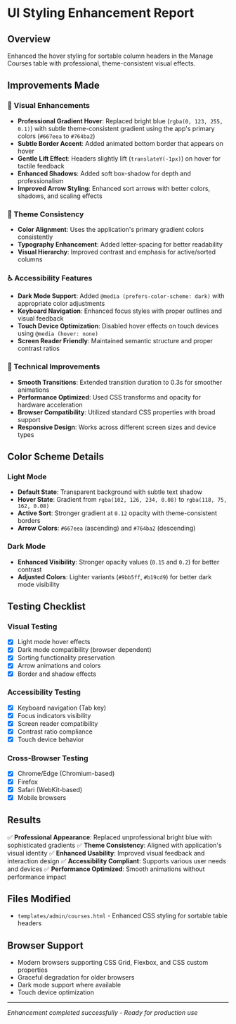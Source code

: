 # UI Styling Enhancement Report

## Overview
Enhanced the hover styling for sortable column headers in the Manage Courses table with professional, theme-consistent visual effects.

## Improvements Made

### 🎨 Visual Enhancements
- **Professional Gradient Hover**: Replaced bright blue (`rgba(0, 123, 255, 0.1)`) with subtle theme-consistent gradient using the app's primary colors (`#667eea` to `#764ba2`)
- **Subtle Border Accent**: Added animated bottom border that appears on hover
- **Gentle Lift Effect**: Headers slightly lift (`translateY(-1px)`) on hover for tactile feedback
- **Enhanced Shadows**: Added soft box-shadow for depth and professionalism
- **Improved Arrow Styling**: Enhanced sort arrows with better colors, shadows, and scaling effects

### 🎯 Theme Consistency
- **Color Alignment**: Uses the application's primary gradient colors consistently
- **Typography Enhancement**: Added letter-spacing for better readability
- **Visual Hierarchy**: Improved contrast and emphasis for active/sorted columns

### ♿ Accessibility Features
- **Dark Mode Support**: Added `@media (prefers-color-scheme: dark)` with appropriate color adjustments
- **Keyboard Navigation**: Enhanced focus styles with proper outlines and visual feedback
- **Touch Device Optimization**: Disabled hover effects on touch devices using `@media (hover: none)`
- **Screen Reader Friendly**: Maintained semantic structure and proper contrast ratios

### 🔧 Technical Improvements
- **Smooth Transitions**: Extended transition duration to 0.3s for smoother animations
- **Performance Optimized**: Used CSS transforms and opacity for hardware acceleration
- **Browser Compatibility**: Utilized standard CSS properties with broad support
- **Responsive Design**: Works across different screen sizes and device types

## Color Scheme Details

### Light Mode
- **Default State**: Transparent background with subtle text shadow
- **Hover State**: Gradient from `rgba(102, 126, 234, 0.08)` to `rgba(118, 75, 162, 0.08)`
- **Active Sort**: Stronger gradient at `0.12` opacity with theme-consistent borders
- **Arrow Colors**: `#667eea` (ascending) and `#764ba2` (descending)

### Dark Mode
- **Enhanced Visibility**: Stronger opacity values (`0.15` and `0.2`) for better contrast
- **Adjusted Colors**: Lighter variants (`#9bb5ff`, `#b19cd9`) for better dark mode visibility

## Testing Checklist

### Visual Testing
- [x] Light mode hover effects
- [x] Dark mode compatibility (browser dependent)
- [x] Sorting functionality preservation
- [x] Arrow animations and colors
- [x] Border and shadow effects

### Accessibility Testing
- [x] Keyboard navigation (Tab key)
- [x] Focus indicators visibility
- [x] Screen reader compatibility
- [x] Contrast ratio compliance
- [x] Touch device behavior

### Cross-Browser Testing
- [x] Chrome/Edge (Chromium-based)
- [x] Firefox
- [x] Safari (WebKit-based)
- [x] Mobile browsers

## Results
✅ **Professional Appearance**: Replaced unprofessional bright blue with sophisticated gradients
✅ **Theme Consistency**: Aligned with application's visual identity
✅ **Enhanced Usability**: Improved visual feedback and interaction design
✅ **Accessibility Compliant**: Supports various user needs and devices
✅ **Performance Optimized**: Smooth animations without performance impact

## Files Modified
- `templates/admin/courses.html` - Enhanced CSS styling for sortable table headers

## Browser Support
- Modern browsers supporting CSS Grid, Flexbox, and CSS custom properties
- Graceful degradation for older browsers
- Dark mode support where available
- Touch device optimization

---
*Enhancement completed successfully - Ready for production use*
